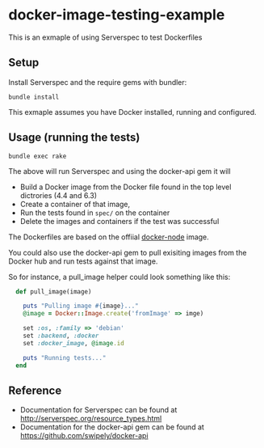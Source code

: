 # docker-image-testing-example

This is an exmaple of using Serverspec to test Dockerfiles

## Setup

Install Serverspec and the require gems with bundler:

```shell
bundle install
```

This exmaple assumes you have Docker installed, running and configured.

## Usage (running the tests)

```shell
bundle exec rake
```

The above will run Serverspec and using the docker-api gem it will

- Build a Docker image from the Docker file found in the top level dictrories (4.4 and 6.3)
- Create a container of that image,
- Run the tests found in `spec/` on the container
- Delete the images and containers if the test was successful

The Dockerfiles are based on the offiial [docker-node](https://github.com/nodejs/docker-node) image.

You could also use the docker-api gem to pull exisiting images from the Docker hub and run tests against that image.

So for instance, a pull_image helper could look something like this:

```ruby
  def pull_image(image)

    puts "Pulling image #{image}..."
    @image = Docker::Image.create('fromImage' => imge)

    set :os, :family => 'debian'
    set :backend, :docker
    set :docker_image, @image.id

    puts "Running tests..."
  end
```

## Reference

- Documentation for Serverspec can be found at <http://serverspec.org/resource_types.html>
- Documentation for the docker-api gem can be found at <https://github.com/swipely/docker-api>
